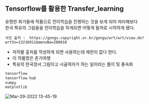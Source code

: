 ## Tensorflow를 활용한 Transfer_learning   
        
유명한 화가들에 작품으로 전이학습을 진행하는 것을 보게 되어 따라해보다   
한국 특유의 그림들을 전이학습을 하게되면 어떻게 될까로 시작하게 됐다.  

    사진 출처 :  https://gongu.copyright.or.kr/gongu/wrt/wrt/view.do?wrtSn=13216911&menuNo=200018   
- 저작물 출처를 작성하게 되면 사용하는데 제한이 없다 한다.   
- 이 작품명은 촌가여행
- 특유의 한국정서 그림이고 시골여자가 하는 일이라는 풀이 및 풍속화    
   
   
```python
tensorflow   
tensorflow-hub   
numpy   
matplotlib   

```
![Mar-29-2022 13-45-19](https://user-images.githubusercontent.com/81940655/160535166-2f66ceaf-41d5-4035-bb9d-dda5ec0924c1.gif)
